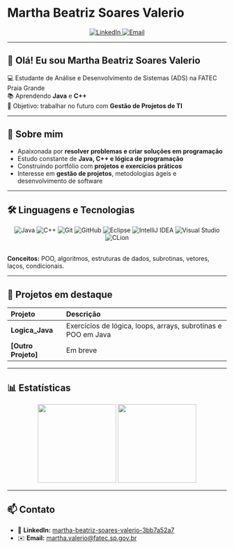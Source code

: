 
  <h1>Martha Beatriz Soares Valerio</h1>
</div>

<div align="center">
  <a href="https://www.linkedin.com/in/martha-beatriz-soares-valerio-3bb7a52a7/" target="_blank">
    <img src="https://img.shields.io/badge/LinkedIn-0077B5?style=for-the-badge&logo=linkedin&logoColor=white" alt="LinkedIn">
  </a>
  <a href="mailto:martha.valerio@fatec.sp.gov.br" target="_blank">
    <img src="https://img.shields.io/badge/Email-D14836?style=for-the-badge&logo=gmail&logoColor=white" alt="Email">
  </a>
</div>

---

## 👋 Olá! Eu sou Martha Beatriz Soares Valerio

<p>
  💻 Estudante de Análise e Desenvolvimento de Sistemas (ADS) na FATEC Praia Grande  
  <br>
  📚 Aprendendo <strong>Java</strong> e <strong>C++</strong>  
  <br>
  🎯 Objetivo: trabalhar no futuro com <strong>Gestão de Projetos de TI</strong>
</p>

---

## 🚀 Sobre mim
<ul>
  <li>Apaixonada por <strong>resolver problemas e criar soluções em programação</strong></li>
  <li>Estudo constante de <strong>Java, C++ e lógica de programação</strong></li>
  <li>Construindo portfólio com <strong>projetos e exercícios práticos</strong></li>
  <li>Interesse em <strong>gestão de projetos</strong>, metodologias ágeis e desenvolvimento de software</li>
</ul>

---

## 🛠️ Linguagens e Tecnologias
<div align="center">
  <img src="https://img.shields.io/badge/Java-000?style=for-the-badge&logo=java&logoColor=red" alt="Java"/>
  <img src="https://img.shields.io/badge/C%2B%2B-00599C?style=for-the-badge&logo=c%2B%2B&logoColor=white" alt="C++"/>
  <img src="https://img.shields.io/badge/Git-E34F26?style=for-the-badge&logo=git&logoColor=white" alt="Git"/>
  <img src="https://img.shields.io/badge/GitHub-100000?style=for-the-badge&logo=github&logoColor=white" alt="GitHub"/>
  <img src="https://img.shields.io/badge/Eclipse-2C2255?style=for-the-badge&logo=eclipse&logoColor=white" alt="Eclipse"/>
  <img src="https://img.shields.io/badge/IntelliJ_IDEA-000000?style=for-the-badge&logo=intellij-idea&logoColor=white" alt="IntelliJ IDEA"/>
  <img src="https://img.shields.io/badge/Visual_Studio-5C2D91?style=for-the-badge&logo=visual-studio&logoColor=white" alt="Visual Studio"/>
  <img src="https://img.shields.io/badge/CLion-1572B6?style=for-the-badge&logo=clion&logoColor=white" alt="CLion"/>
</div>

<br>

**Conceitos:** POO, algoritmos, estruturas de dados, subrotinas, vetores, laços, condicionais.

---

## 📂 Projetos em destaque
| Projeto | Descrição |
| :--- | :--- |
| **Logica_Java** | Exercícios de lógica, loops, arrays, subrotinas e POO em Java |
| **[Outro Projeto]** | Em breve |

---

## 📊 Estatísticas 
<div align="center">
  <img height="180em" src="https://github-readme-stats.vercel.app/api?username=Martha-coda&show_icons=true&theme=dark&include_all_commits=true&count_private=true"/>
  <img height="180em" src="https://github-readme-stats.vercel.app/api/top-langs/?username=Martha-coda&layout=compact&theme=dark"/>
</div>


---

## 📫 Contato
- 🔗 **LinkedIn:** [martha-beatriz-soares-valerio-3bb7a52a7](https://www.linkedin.com/in/martha-beatriz-soares-valerio-3bb7a52a7/)
- ✉️ **Email:** martha.valerio@fatec.sp.gov.br
